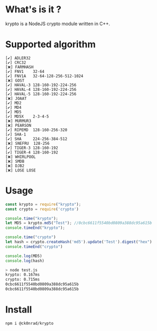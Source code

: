# What's is it ?

krypto is a NodeJS crypto module written in C++.

# Supported algorithm

    [✔️] ADLER32
    [✔️] CRC32
    [❌] FARMHASH
    [✔️] FNV1    32-64
    [✔️] FNV1A   32-64-128-256-512-1024
    [❌] GOST
    [✔️] HAVAL-3 128-160-192-224-256
    [✔️] HAVAL-4 128-160-192-224-256
    [✔️] HAVAL-5 128-160-192-224-256
    [❌] JOAAT
    [✔️] MD2
    [✔️] MD4
    [✔️] MD5
    [✔️] MD5X    2-3-4-5
    [❌] MURMUR3
    [❌] PEARSON
    [✔️] RIPEMD  128-160-256-320
    [✔️] SHA-1
    [✔️] SHA     224-256-384-512
    [❌] SNEFRU  128-256
    [✔️] TIGER-3 128-160-192
    [✔️] TIGER-4 128-160-192
    [❌] WHIRLPOOL
    [❌] SMDB
    [❌] DJB2
    [❌] LOSE LOSE

# Usage

```js
const krypto = require("krypto");
const crypto = require('crypto')

console.time("krypto");
let MD5 = krypto.md5("Test"); //0cbc6611f5540bd0809a388dc95a615b
console.timeEnd("krypto");

console.time("crypto")
let hash = crypto.createHash('md5').update('Test').digest("hex")
console.timeEnd("crypto")

console.log(MD5)
console.log(hash)
```
```sh
> node test.js
krypto: 0.167ms
crypto: 0.715ms
0cbc6611f5540bd0809a388dc95a615b
0cbc6611f5540bd0809a388dc95a615b
```
# Install

```sh
npm i @ck0nrad/krypto
```
